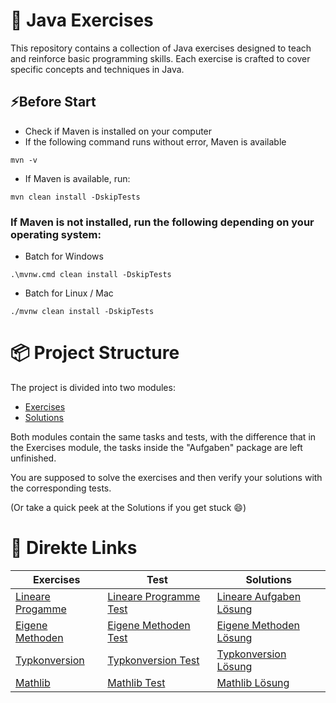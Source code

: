 # 🚀 Java Exercises
This repository contains a collection of Java exercises designed to teach and reinforce basic programming skills. Each exercise is crafted to cover specific concepts and techniques in Java.

## ⚡Before Start
* Check if Maven is installed on your computer
* If the following command runs without error, Maven is available
```shell
mvn -v
```
* If Maven is available, run:
```shell
mvn clean install -DskipTests
```
### If Maven is not installed, run the following depending on your operating system:
* Batch for Windows
```shell
.\mvnw.cmd clean install -DskipTests
```
* Batch for Linux / Mac
```shell
./mvnw clean install -DskipTests
```

# 📦 Project Structure

The project is divided into two modules:

* [Exercises](Aufgaben)
* [Solutions](Loesungen)

Both modules contain the same tasks and tests, with the difference that in the Exercises module, the tasks inside the "Aufgaben" package are left unfinished.

You are supposed to solve the exercises and then verify your solutions with the corresponding tests.

(Or take a quick peek at the Solutions if you get stuck 😄)

# 📝 Direkte Links
| Exercises                                                                                             | Test                                                                                                            | Solutions                                                                                                     |
|-------------------------------------------------------------------------------------------------------|-----------------------------------------------------------------------------------------------------------------|---------------------------------------------------------------------------------------------------------------|
| [Lineare Progamme](Aufgaben/src/main/java/de/a/fundamentals/a/lineareProgramme/LineareProgramme.java) | [Lineare Programme Test](Aufgaben/src/test/java/de/a/fundamentals/a/lineareProgramme/LineareProgrammeTest.java) | [Lineare Aufgaben Lösung](Loesungen/src/main/java/de/a/fundamentals/a/lineareProgramme/LineareProgramme.java) |
| [Eigene Methoden](Aufgaben/src/main/java/de/a/fundamentals/b/eigeneMethoden/EigeneMethoden.java)      | [Eigene Methoden Test](Aufgaben/src/test/java/de/a/fundamentals/b/eigeneMethoden/EigeneMethodenTest.java)       | [Eigene Methoden Lösung](Loesungen/src/main/java/de/a/fundamentals/b/eigeneMethoden/EigeneMethoden.java)      |
| [Typkonversion](Aufgaben/src/main/java/de/a/fundamentals/c/typkonversionen/Typkonversion.java)        | [Typkonversion Test](Aufgaben/src/test/java/de/a/fundamentals/c/typkonversionen/TypkonversionTest.java)         | [Typkonversion Lösung](Loesungen/src/main/java/de/a/fundamentals/c/typkonversionen/Typkonversion.java)        |
| [Mathlib](Aufgaben/src/main/java/de/a/fundamentals/d/mathlib/Mathlib.java)                            | [Mathlib Test](Aufgaben/src/test/java/de/a/fundamentals/d/mathlib/MathlibTest.java)                             | [Mathlib Lösung](Loesungen/src/main/java/de/a/fundamentals/d/mathlib/Mathlib.java)                            |
